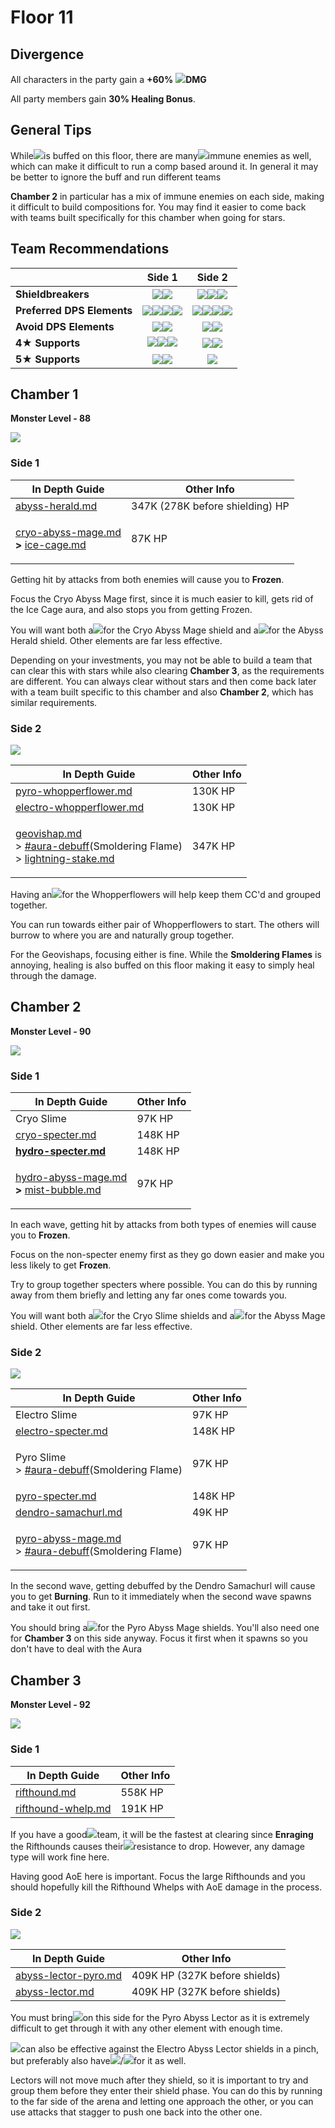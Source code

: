 # Floor 11

## Divergence

All characters in the party gain a **+60%** ![](../../.gitbook/assets/electro\_small.png)**DMG**

All party members gain **30% Healing Bonus**.

## General Tips

While![](../../.gitbook/assets/electro\_small.png)is buffed on this floor, there are many![](../../.gitbook/assets/electro\_small.png)immune enemies as well, which can make it difficult to run a comp based around it. In general it may be better to ignore the buff and run different teams

**Chamber 2** in particular has a mix of immune enemies on each side, making it difficult to build compositions for. You may find it easier to come back with teams built specifically for this chamber when going for stars.

## Team Recommendations

|                            |                                                                                    Side 1                                                                                   |                                                                                   Side 2                                                                                  |
| -------------------------- | :-------------------------------------------------------------------------------------------------------------------------------------------------------------------------: | :-----------------------------------------------------------------------------------------------------------------------------------------------------------------------: |
| **Shieldbreakers**         |                                             ![](../../.gitbook/assets/pyro\_small.png)![](../../.gitbook/assets/cryo\_small.png)                                            |                     ![](../../.gitbook/assets/pyro\_small.png)![](../../.gitbook/assets/hydro\_small.png)![](../../.gitbook/assets/electro\_small.png)                    |
| **Preferred DPS Elements** | ![](../../.gitbook/assets/pyro\_small.png)![](../../.gitbook/assets/electro\_small.png)![](../../.gitbook/assets/anemo\_small.png)![](../../.gitbook/assets/geo\_small.png) | ![](../../.gitbook/assets/hydro\_small.png)![](../../.gitbook/assets/cryo\_small.png)![](../../.gitbook/assets/anemo\_small.png)![](../../.gitbook/assets/geo\_small.png) |
| **Avoid DPS Elements**     |                                            ![](../../.gitbook/assets/hydro\_small.png)![](../../.gitbook/assets/cryo\_small.png)                                            |                                          ![](../../.gitbook/assets/pyro\_small.png)![](../../.gitbook/assets/electro\_small.png)                                          |
| **4**★ **Supports**        |      ​​![](../../.gitbook/assets/ui\_avataricon\_bennett.png)![](../../.gitbook/assets/ui\_avataricon\_diona.png)![](../../.gitbook/assets/ui\_avataricon\_sucrose.png)     |                                ![](../../.gitbook/assets/ui\_avataricon\_barbara.png)![](../../.gitbook/assets/ui\_avataricon\_xingqiu.png)                               |
| **5**★ **Supports**        |                                  ![](../../.gitbook/assets/ui\_avataricon\_kazuha.png)![](../../.gitbook/assets/ui\_avataricon\_venti.png)                                  |                                                           ![](../../.gitbook/assets/ui\_avataricon\_kokomi.png)                                                           |

## Chamber 1

**Monster Level - 88**

![](../../.gitbook/assets/11-1-1v25.png)

### Side 1

| In Depth Guide                                                                                                                                                                                                                      | Other Info                      |
| ----------------------------------------------------------------------------------------------------------------------------------------------------------------------------------------------------------------------------------- | ------------------------------- |
| [abyss-herald.md](../../monsters/abyss-order/abyss-herald.md "mention")                                                                                                                                                             | 347K (278K before shielding) HP |
| <p><a data-mention href="../../monsters/abyss-order/cryo-abyss-mage.md">cryo-abyss-mage.md</a><strong></strong><br><strong>></strong> <a data-mention href="../../mechanics/auras/ice-cage.md">ice-cage.md</a><strong></strong></p> | 87K HP                          |

Getting hit by attacks from both enemies will cause you to **Frozen**.

Focus the Cryo Abyss Mage first, since it is much easier to kill, gets rid of the Ice Cage aura, and also stops you from getting Frozen.

You will want both a![](../../.gitbook/assets/pyro\_small.png)for the Cryo Abyss Mage shield and a![](../../.gitbook/assets/cryo\_small.png)for the Abyss Herald shield. Other elements are far less effective.

Depending on your investments, you may not be able to build a team that can clear this with stars while also clearing **Chamber 3**, as the requirements are different. You can always clear without stars and then come back later with a team built specific to this chamber and also **Chamber 2**, which has similar requirements.

### Side 2

![](../../.gitbook/assets/11-1-2v25.png)

| In Depth Guide                                                                                                                                                                                                                                                                     | Other Info |
| ---------------------------------------------------------------------------------------------------------------------------------------------------------------------------------------------------------------------------------------------------------------------------------- | ---------- |
| [pyro-whopperflower.md](../../monsters/animals/pyro-whopperflower.md "mention")                                                                                                                                                                                                    | 130K HP    |
| [electro-whopperflower.md](../../monsters/animals/electro-whopperflower.md "mention")                                                                                                                                                                                              | 130K HP    |
| <p><a data-mention href="../../monsters/vishaps/geovishap.md">geovishap.md</a><br>> <a data-mention href="../../mechanics/debuffs/#aura-debuff">#aura-debuff</a>(Smoldering Flame)<br>> <a data-mention href="../../mechanics/auras/lightning-stake.md">lightning-stake.md</a></p> | 347K HP    |

Having an![](../../.gitbook/assets/anemo\_small.png)for the Whopperflowers will help keep them CC'd and grouped together.

You can run towards either pair of Whopperflowers to start. The others will burrow to where you are and naturally group together.

For the Geovishaps, focusing either is fine. While the **Smoldering Flames** is annoying, healing is also buffed on this floor making it easy to simply heal through the damage.

## Chamber 2

**Monster Level - 90**

![](../../.gitbook/assets/11-2-1v25.png)

### Side 1

| In Depth Guide                                                                                                                                                                                                                              | Other Info |
| ------------------------------------------------------------------------------------------------------------------------------------------------------------------------------------------------------------------------------------------- | ---------- |
| Cryo Slime                                                                                                                                                                                                                                  | 97K HP     |
| [cryo-specter.md](../../monsters/specters/cryo-specter.md "mention")                                                                                                                                                                        | 148K HP    |
| ****[hydro-specter.md](../../monsters/specters/hydro-specter.md "mention")****                                                                                                                                                              | 148K HP    |
| <p><a data-mention href="../../monsters/abyss-order/hydro-abyss-mage.md">hydro-abyss-mage.md</a><strong></strong><br><strong>></strong> <a data-mention href="../../mechanics/auras/mist-bubble.md">mist-bubble.md</a><strong></strong></p> | 97K HP     |

In each wave, getting hit by attacks from both types of enemies will cause you to **Frozen**.

Focus on the non-specter enemy first as they go down easier and make you less likely to get **Frozen**.

Try to group together specters where possible. You can do this by running away from them briefly and letting any far ones come towards you.

You will want both a![](../../.gitbook/assets/pyro\_small.png)for the Cryo Slime shields and a![](../../.gitbook/assets/cryo\_small.png)for the Abyss Mage shield. Other elements are far less effective.

### Side 2

![](../../.gitbook/assets/11-2-2v25.png)

| In Depth Guide                                                                                                                                                                                         | Other Info |
| ------------------------------------------------------------------------------------------------------------------------------------------------------------------------------------------------------ | ---------- |
| Electro Slime                                                                                                                                                                                          | 97K HP     |
| [electro-specter.md](../../monsters/specters/electro-specter.md "mention")                                                                                                                             | 148K HP    |
| <p>Pyro Slime<br>> <a data-mention href="../../mechanics/debuffs/#aura-debuff">#aura-debuff</a>(Smoldering Flame)</p>                                                                                  | 97K HP     |
| [pyro-specter.md](../../monsters/specters/pyro-specter.md "mention")                                                                                                                                   | 148K HP    |
| [dendro-samachurl.md](../../monsters/hilichurls/samachurls/dendro-samachurl.md "mention")                                                                                                              | 49K HP     |
| <p><a data-mention href="../../monsters/abyss-order/pyro-abyss-mage.md">pyro-abyss-mage.md</a><br>> <a data-mention href="../../mechanics/debuffs/#aura-debuff">#aura-debuff</a>(Smoldering Flame)</p> | 97K HP     |

In the second wave, getting debuffed by the Dendro Samachurl will cause you to get **Burning**. Run to it immediately when the second wave spawns and take it out first.

You should bring a![](../../.gitbook/assets/hydro\_small.png)for the Pyro Abyss Mage shields. You'll also need one for **Chamber 3** on this side anyway. Focus it first when it spawns so you don't have to deal with the Aura

## Chamber 3

**Monster Level - 92**

![](../../.gitbook/assets/11-3-1v25.png)

### Side 1

| In Depth Guide                                                               | Other Info |
| ---------------------------------------------------------------------------- | ---------- |
| [rifthound.md](../../monsters/rifthounds/rifthound.md "mention")             | 558K HP    |
| [rifthound-whelp.md](../../monsters/rifthounds/rifthound-whelp.md "mention") | 191K HP    |

If you have a good![](../../.gitbook/assets/electro\_small.png)team, it will be the fastest at clearing since **Enraging** the Rifthounds causes their![](../../.gitbook/assets/electro\_small.png)resistance to drop. However, any damage type will work fine here.

Having good AoE here is important. Focus the large Rifthounds and you should hopefully kill the Rifthound Whelps with AoE damage in the process.

### Side 2

![](../../.gitbook/assets/11-3-2v25.png)

| In Depth Guide                                                                    | Other Info                    |
| --------------------------------------------------------------------------------- | ----------------------------- |
| [abyss-lector-pyro.md](../../monsters/abyss-order/abyss-lector-pyro.md "mention") | 409K HP (327K before shields) |
| [abyss-lector.md](../../monsters/abyss-order/abyss-lector.md "mention")           | 409K HP (327K before shields) |

You must bring![](../../.gitbook/assets/hydro\_small.png)on this side for the Pyro Abyss Lector as it is extremely difficult to get through it with any other element with enough time.

![](../../.gitbook/assets/hydro\_small.png)can also be effective against the Electro Abyss Lector shields in a pinch, but preferably also have![](../../.gitbook/assets/pyro\_small.png)/![](../../.gitbook/assets/cryo\_small.png)for it as well.

Lectors will not move much after they shield, so it is important to try and group them before they enter their shield phase. You can do this by running to the far side of the arena and letting one approach the other, or you can use attacks that stagger to push one back into the other one.
